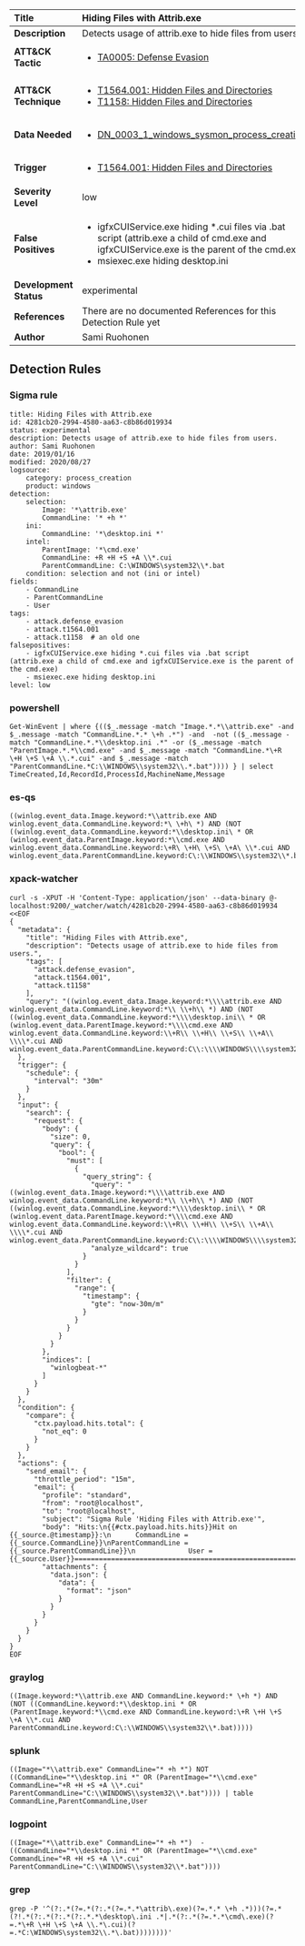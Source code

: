 | Title                    | Hiding Files with Attrib.exe       |
|:-------------------------|:------------------|
| **Description**          | Detects usage of attrib.exe to hide files from users. |
| **ATT&amp;CK Tactic**    |  <ul><li>[TA0005: Defense Evasion](https://attack.mitre.org/tactics/TA0005)</li></ul>  |
| **ATT&amp;CK Technique** | <ul><li>[T1564.001: Hidden Files and Directories](https://attack.mitre.org/techniques/T1564/001)</li><li>[T1158: Hidden Files and Directories](https://attack.mitre.org/techniques/T1158)</li></ul>  |
| **Data Needed**          | <ul><li>[DN_0003_1_windows_sysmon_process_creation](../Data_Needed/DN_0003_1_windows_sysmon_process_creation.md)</li></ul>  |
| **Trigger**              | <ul><li>[T1564.001: Hidden Files and Directories](../Triggers/T1564.001.md)</li></ul>  |
| **Severity Level**       | low |
| **False Positives**      | <ul><li>igfxCUIService.exe hiding *.cui files via .bat script (attrib.exe a child of cmd.exe and igfxCUIService.exe is the parent of the cmd.exe)</li><li>msiexec.exe hiding desktop.ini</li></ul>  |
| **Development Status**   | experimental |
| **References**           |  There are no documented References for this Detection Rule yet  |
| **Author**               | Sami Ruohonen |


## Detection Rules

### Sigma rule

```
title: Hiding Files with Attrib.exe
id: 4281cb20-2994-4580-aa63-c8b86d019934
status: experimental
description: Detects usage of attrib.exe to hide files from users.
author: Sami Ruohonen
date: 2019/01/16
modified: 2020/08/27
logsource:
    category: process_creation
    product: windows
detection:
    selection:
        Image: '*\attrib.exe'
        CommandLine: '* +h *'
    ini:
        CommandLine: '*\desktop.ini *'
    intel:
        ParentImage: '*\cmd.exe'
        CommandLine: +R +H +S +A \\*.cui
        ParentCommandLine: C:\WINDOWS\system32\\*.bat
    condition: selection and not (ini or intel)
fields:
    - CommandLine
    - ParentCommandLine
    - User
tags:
    - attack.defense_evasion
    - attack.t1564.001
    - attack.t1158  # an old one
falsepositives:
    - igfxCUIService.exe hiding *.cui files via .bat script (attrib.exe a child of cmd.exe and igfxCUIService.exe is the parent of the cmd.exe)
    - msiexec.exe hiding desktop.ini
level: low

```





### powershell
    
```
Get-WinEvent | where {(($_.message -match "Image.*.*\\attrib.exe" -and $_.message -match "CommandLine.*.* \+h .*") -and  -not (($_.message -match "CommandLine.*.*\\desktop.ini .*" -or ($_.message -match "ParentImage.*.*\\cmd.exe" -and $_.message -match "CommandLine.*\+R \+H \+S \+A \\.*.cui" -and $_.message -match "ParentCommandLine.*C:\\WINDOWS\\system32\\.*.bat")))) } | select TimeCreated,Id,RecordId,ProcessId,MachineName,Message
```


### es-qs
    
```
((winlog.event_data.Image.keyword:*\\attrib.exe AND winlog.event_data.CommandLine.keyword:*\ \+h\ *) AND (NOT ((winlog.event_data.CommandLine.keyword:*\\desktop.ini\ * OR (winlog.event_data.ParentImage.keyword:*\\cmd.exe AND winlog.event_data.CommandLine.keyword:\+R\ \+H\ \+S\ \+A\ \\*.cui AND winlog.event_data.ParentCommandLine.keyword:C\:\\WINDOWS\\system32\\*.bat)))))
```


### xpack-watcher
    
```
curl -s -XPUT -H 'Content-Type: application/json' --data-binary @- localhost:9200/_watcher/watch/4281cb20-2994-4580-aa63-c8b86d019934 <<EOF
{
  "metadata": {
    "title": "Hiding Files with Attrib.exe",
    "description": "Detects usage of attrib.exe to hide files from users.",
    "tags": [
      "attack.defense_evasion",
      "attack.t1564.001",
      "attack.t1158"
    ],
    "query": "((winlog.event_data.Image.keyword:*\\\\attrib.exe AND winlog.event_data.CommandLine.keyword:*\\ \\+h\\ *) AND (NOT ((winlog.event_data.CommandLine.keyword:*\\\\desktop.ini\\ * OR (winlog.event_data.ParentImage.keyword:*\\\\cmd.exe AND winlog.event_data.CommandLine.keyword:\\+R\\ \\+H\\ \\+S\\ \\+A\\ \\\\*.cui AND winlog.event_data.ParentCommandLine.keyword:C\\:\\\\WINDOWS\\\\system32\\\\*.bat)))))"
  },
  "trigger": {
    "schedule": {
      "interval": "30m"
    }
  },
  "input": {
    "search": {
      "request": {
        "body": {
          "size": 0,
          "query": {
            "bool": {
              "must": [
                {
                  "query_string": {
                    "query": "((winlog.event_data.Image.keyword:*\\\\attrib.exe AND winlog.event_data.CommandLine.keyword:*\\ \\+h\\ *) AND (NOT ((winlog.event_data.CommandLine.keyword:*\\\\desktop.ini\\ * OR (winlog.event_data.ParentImage.keyword:*\\\\cmd.exe AND winlog.event_data.CommandLine.keyword:\\+R\\ \\+H\\ \\+S\\ \\+A\\ \\\\*.cui AND winlog.event_data.ParentCommandLine.keyword:C\\:\\\\WINDOWS\\\\system32\\\\*.bat)))))",
                    "analyze_wildcard": true
                  }
                }
              ],
              "filter": {
                "range": {
                  "timestamp": {
                    "gte": "now-30m/m"
                  }
                }
              }
            }
          }
        },
        "indices": [
          "winlogbeat-*"
        ]
      }
    }
  },
  "condition": {
    "compare": {
      "ctx.payload.hits.total": {
        "not_eq": 0
      }
    }
  },
  "actions": {
    "send_email": {
      "throttle_period": "15m",
      "email": {
        "profile": "standard",
        "from": "root@localhost",
        "to": "root@localhost",
        "subject": "Sigma Rule 'Hiding Files with Attrib.exe'",
        "body": "Hits:\n{{#ctx.payload.hits.hits}}Hit on {{_source.@timestamp}}:\n      CommandLine = {{_source.CommandLine}}\nParentCommandLine = {{_source.ParentCommandLine}}\n             User = {{_source.User}}================================================================================\n{{/ctx.payload.hits.hits}}",
        "attachments": {
          "data.json": {
            "data": {
              "format": "json"
            }
          }
        }
      }
    }
  }
}
EOF

```


### graylog
    
```
((Image.keyword:*\\attrib.exe AND CommandLine.keyword:* \+h *) AND (NOT ((CommandLine.keyword:*\\desktop.ini * OR (ParentImage.keyword:*\\cmd.exe AND CommandLine.keyword:\+R \+H \+S \+A \\*.cui AND ParentCommandLine.keyword:C\:\\WINDOWS\\system32\\*.bat)))))
```


### splunk
    
```
((Image="*\\attrib.exe" CommandLine="* +h *") NOT ((CommandLine="*\\desktop.ini *" OR (ParentImage="*\\cmd.exe" CommandLine="+R +H +S +A \\*.cui" ParentCommandLine="C:\\WINDOWS\\system32\\*.bat")))) | table CommandLine,ParentCommandLine,User
```


### logpoint
    
```
((Image="*\\attrib.exe" CommandLine="* +h *")  -((CommandLine="*\\desktop.ini *" OR (ParentImage="*\\cmd.exe" CommandLine="+R +H +S +A \\*.cui" ParentCommandLine="C:\\WINDOWS\\system32\\*.bat"))))
```


### grep
    
```
grep -P '^(?:.*(?=.*(?:.*(?=.*.*\attrib\.exe)(?=.*.* \+h .*)))(?=.*(?!.*(?:.*(?:.*(?:.*.*\desktop\.ini .*|.*(?:.*(?=.*.*\cmd\.exe)(?=.*\+R \+H \+S \+A \\.*\.cui)(?=.*C:\WINDOWS\system32\\.*\.bat))))))))'
```




